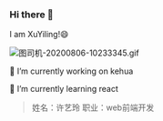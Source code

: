 ### Hi there 👋
I am XuYiling!😄

![图司机-20200806-10233345.gif](https://upload-images.jianshu.io/upload_images/8244823-eecc46af5512476a.gif?imageMogr2/auto-orient/strip)

<!--
**yilinglulala/yilinglulala** is a ✨ _special_ ✨ repository because its `README.md` (this file) appears on your GitHub profile.

Here are some ideas to get you started:

- 🔭 I’m currently working on ...
- 🌱 I’m currently learning ...
- 👯 I’m looking to collaborate on ...
- 🤔 I’m looking for help with ...
- 💬 Ask me about ...
- 📫 How to reach me: ...
- 😄 Pronouns: ...
- ⚡ Fun fact: ...
-->
🔭 I’m currently working on kehua

🌱 I’m currently learning react
> 姓名：许艺玲
> 职业：web前端开发

